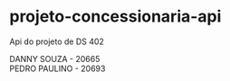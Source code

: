 # projeto-concessionaria-api
Api do projeto de DS 402

DANNY SOUZA - 20665 <br />
PEDRO PAULINO - 20693
